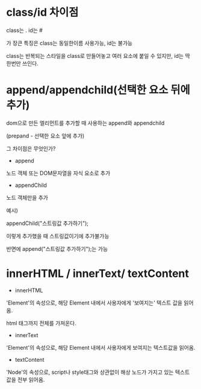 # class/id 차이점
class는 . id는 #

가 장큰 특징은 class는 동일한이름 사용가능, id는 불가능 

class는 반복되는 스타일을 class로 만들어놓고 여러 요소에
붙일 수 있지만, id는 딱 한번만 쓰인다.



# append/appendchild(선택한 요소 뒤에 추가)

dom으로 만든 엘리먼트를 추가할 때 사용하는 append와 appendchild

(prepand - 선택한 요소 앞에 추가)

그 차이점은 무엇인가?
- append

노드 객체 또는 DOM문자열을 자식 요소로 추가
- appendChild 

노드 객체만을 추가

예시)


appendChild("스트링값 추가하기"); 

이렇게 추가했을 때 스트링값이기에 추가불가능 

반면에 append("스트링값 추가하기");는 가능


# innerHTML / innerText/ textContent
- innerHTML

 'Element'의 속성으로, 해당 Element 내에서 사용자에게 '보여지는' 텍스트 값을 읽어옴.

 html 태그까지 전체를 가져온다.

- innerText

'Element'의 속성으로, 해당 Element 내에서 사용자에게 보여지는 텍스트값을 읽어옴.

- textContent

 'Node'의 속성으로, script나 style태그와 상관없이 해상 노드가 가지고 있는 텍스트 값을 전부 읽어옴.